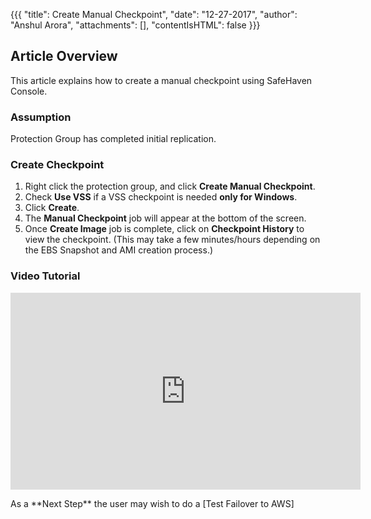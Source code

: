 {{{
  "title": Create Manual Checkpoint",
  "date": "12-27-2017",
  "author": "Anshul Arora",
  "attachments": [],
  "contentIsHTML": false
}}}

## Article Overview
This article explains how to create a manual checkpoint using SafeHaven Console.

### Assumption
Protection Group has completed initial replication.

### Create Checkpoint
1. Right click the protection group, and click **Create Manual Checkpoint**.
2. Check **Use VSS** if a VSS checkpoint is needed **only for Windows**.
3. Click **Create**.
4. The **Manual Checkpoint** job will appear at the bottom of the screen.
5. Once **Create Image** job is complete, click on **Checkpoint History** to view the checkpoint. (This may take a few minutes/hours depending on the EBS Snapshot and AMI creation process.)

### Video Tutorial
<p>
<iframe width="560" height="315" src="https://www.youtube.com/embed/OG60GTH7rUw" frameborder="0" gesture="media" allow="encrypted-media" allowfullscreen></iframe>
</p>
As a **Next Step** the user may wish to do a [Test Failover to AWS]
